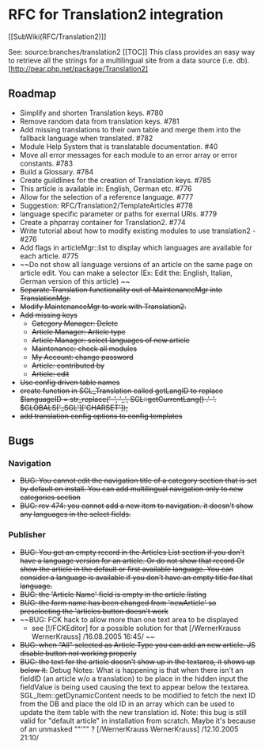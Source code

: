 <!-- Name: RFC/Translation2 -->
<!-- Version: 10 -->
<!-- Last-Modified: 2006/03/20 10:49:23 -->
<!-- Author: aj -->
# RFC for Translation2 integration


[[SubWiki(RFC/Translation2)]]

See: source:branches/translation2
[[TOC]]
This class provides an easy way to retrieve all the strings for a multilingual site from a data source (i.e. db).
[http://pear.php.net/package/Translation2]

## Roadmap
  * Simplify and shorten Translation keys. #780
  * Remove random data from translation keys. #781
  * Add missing translations to their own table and merge them into the fallback language when translated. #782
  * Module Help System that is translatable documentation. #40
  * Move all error messages for each module to an error array or error constants. #783
  * Build a Glossary. #784
  * Create guildlines for the creation of Translation keys. #785
  * This article is available in: English, German etc. #776
  * Allow for the selection of a reference language. #777
  * Suggestion: RFC/Translation2/TemplateArticles #778
  * language specific parameter or paths for exernal URIs. #779
  * Create a phparray container for Translation2. #774
  * Write tutorial about how to modify existing modules to use translation2 - #276
  * Add flags in articleMgr::list to display which languages are available for each article. #775
  * ~~Do not show all language versions of an article on the same page on article edit. You can make a selector (Ex: Edit the: English, Italian, German version of this article) ~~
  * ~~Separate Translation functionality out of MaintenanceMgr into TranslationMgr.~~
  * ~~Modify MaintenanceMgr to work with Translation2.~~
  * ~~Add missing keys~~
    * ~~Category Manager: Delete~~
    * ~~Article Manager: Article type~~
    * ~~Article Manager: select languages of new article~~
    * ~~Maintenance: check all modules~~
    * ~~My Account: change password~~
    * ~~Article: contributed by~~
    * ~~Article: edit~~
  * ~~Use config driven table names~~
  * ~~create function in SGL_Translation called getLangID to replace $languageID = str_replace('-', '_', SGL::getCurrentLang() .'-'. $GLOBALS['_SGL']['CHARSET']);~~     
  * ~~add translation config options to config templates~~

## Bugs
### Navigation
  * ~~BUG: You cannot edit the navigation title of a category section that is set by default on install. You can add multilingual navigation only to new categories section~~
  * ~~BUG: rev 474: you cannot add a new item to navigation. it doesn't show any languages in the select fields.~~

### Publisher
  * ~~BUG: You get an empty record in the Articles List section if you don't have a language version for an article. Or do not show that record Or show the article in the default or first available language. You can consider a language is available if you don't have an empty title for that language.~~
  * ~~BUG: the 'Article Name' field is empty in  the article listing~~
  * ~~BUG: the form name has been changed from 'newArticle' so preselecting the 'articles button doesn't work~~
  * ~~BUG:  FCK hack to allow more than one text area to be displayed 
    * see [!/FCKEditor] for a possible solution for that [/WernerKrauss WernerKrauss] /16.08.2005 16:45/ ~~
  * ~~BUG:  when "All" selected as Article Type you can add an new article. JS disable button not working properly~~
  * ~~BUG: the text for the article doesn't show up in the textarea, it shows up below it.~~
      Debug Notes: What is happening is that when there isn't an fieldID (an article w/o a translation) to be place in the hidden input the fieldValue is being used causing the text to appear below the textarea. SGL_Item::getDynamicContent needs to be modified to fetch the next ID from the DB and place the old ID in an array which can be used to update the item table with the new translation id.
      Note: this bug is still valid for "default article" in installation from scratch. Maybe it's because of an unmasked ""'"" ? [/WernerKrauss WernerKrauss] /12.10.2005 21:10/
